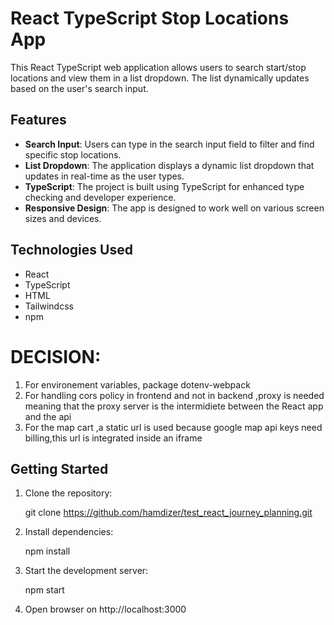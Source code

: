 # React TypeScript Stop Locations App

This React TypeScript web application allows users to search start/stop locations and view them in a list dropdown. The list dynamically updates based on the user's search input.

## Features

- **Search Input**: Users can type in the search input field to filter and find specific stop locations.
- **List Dropdown**: The application displays a dynamic list dropdown that updates in real-time as the user types.
- **TypeScript**: The project is built using TypeScript for enhanced type checking and developer experience.
- **Responsive Design**: The app is designed to work well on various screen sizes and devices.

## Technologies Used

- React
- TypeScript
- HTML
- Tailwindcss
- npm

# DECISION:
1. For environement variables, package dotenv-webpack 
2. For handling cors policy in frontend and not in backend ,proxy is needed meaning that the proxy server is the intermidiete between the React app and the api
3. For the map cart ,a static url is used because google map api keys need billing,this url is integrated inside an iframe

## Getting Started

1. Clone the repository:

   git clone https://github.com/hamdizer/test_react_journey_planning.git

2. Install dependencies:

   npm install

3. Start the development server:

   npm start

4. Open browser on http://localhost:3000



      